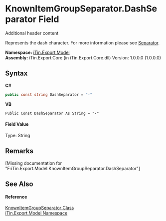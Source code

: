 # KnownItemGroupSeparator.DashSeparator Field
Additional header content 

Represents the dash character. For more information please see <a href="P_iTin_Export_Model_GroupItemModel_Separator">Separator</a>.

**Namespace:**&nbsp;<a href="N_iTin_Export_Model">iTin.Export.Model</a><br />**Assembly:**&nbsp;iTin.Export.Core (in iTin.Export.Core.dll) Version: 1.0.0.0 (1.0.0.0)

## Syntax

**C#**<br />
``` C#
public const string DashSeparator = "-"
```

**VB**<br />
``` VB
Public Const DashSeparator As String = "-"
```


#### Field Value
Type: String

## Remarks
\[Missing <remarks> documentation for "F:iTin.Export.Model.KnownItemGroupSeparator.DashSeparator"\]

## See Also


#### Reference
<a href="T_iTin_Export_Model_KnownItemGroupSeparator">KnownItemGroupSeparator Class</a><br /><a href="N_iTin_Export_Model">iTin.Export.Model Namespace</a><br />